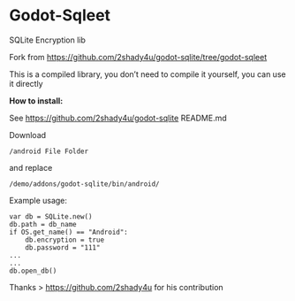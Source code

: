 # Godot-Sqleet 

SQLite Encryption lib

Fork from https://github.com/2shady4u/godot-sqlite/tree/godot-sqleet

This is a compiled library, you don’t need to compile it yourself, you can use it directly

**How to install:**

See https://github.com/2shady4u/godot-sqlite README.md

Download 
```
/android File Folder
```
and replace 
```
/demo/addons/godot-sqlite/bin/android/
```

Example usage:

```
var db = SQLite.new()
db.path = db_name
if OS.get_name() == "Android":
	db.encryption = true
	db.password = "111"
...
...
db.open_db()
```

Thanks > https://github.com/2shady4u for his contribution
